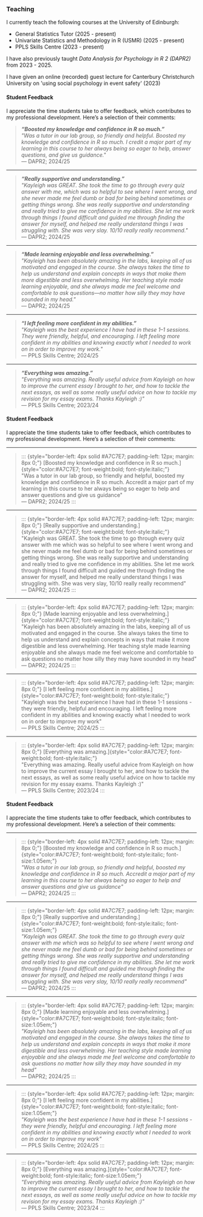 ### Teaching

I currently teach the following courses at the University of Edinburgh:

-   General Statistics Tutor (2025 - present)
-   Univariate Statistics and Methodology in R (USMR) (2025 - present)
-   PPLS Skills Centre (2023 - present)

I have also previously taught *Data Analysis for Psychology in R 2 (DAPR2)* from 2023 - 2025.<br>

I have given an online (recorded) guest lecture for Canterbury Christchurch University on 'using social psychology in event safety' (2023)

#### Student Feedback

I appreciate the time students take to offer feedback, which contributes to my professional development. Here’s a selection of their comments:

> ***“Boosted my knowledge and confidence in R so much.”***\
> *"Was a tutor in our lab group, so friendly and helpful. Boosted my knowledge and confidence in R so much. I credit a major part of my learning in this course to her always being so eager to help, answer questions, and give us guidance."*\
> — DAPR2; 2024/25

------------------------------------------------------------------------

> ***“Really supportive and understanding.”***\
> *"Kayleigh was GREAT. She took the time to go through every quiz answer with me, which was so helpful to see where I went wrong, and she never made me feel dumb or bad for being behind sometimes or getting things wrong. She was really supportive and understanding and really tried to give me confidence in my abilities. She let me work through things I found difficult and guided me through finding the answer for myself, and helped me really understand things I was struggling with. She was very slay. 10/10 really really recommend."*\
> — DAPR2; 2024/25

------------------------------------------------------------------------

> ***“Made learning enjoyable and less overwhelming.”***\
> *"Kayleigh has been absolutely amazing in the labs, keeping all of us motivated and engaged in the course. She always takes the time to help us understand and explain concepts in ways that make them more digestible and less overwhelming. Her teaching style made learning enjoyable, and she always made me feel welcome and comfortable to ask questions—no matter how silly they may have sounded in my head."*\
> — DAPR2; 2024/25

------------------------------------------------------------------------

> ***“I left feeling more confident in my abilities.”***\
> *"Kayleigh was the best experience I have had in these 1–1 sessions. They were friendly, helpful, and encouraging. I left feeling more confident in my abilities and knowing exactly what I needed to work on in order to improve my work."*\
> — PPLS Skills Centre; 2024/25

------------------------------------------------------------------------

> ***“Everything was amazing.”***\
> *"Everything was amazing. Really useful advice from Kayleigh on how to improve the current essay I brought to her, and how to tackle the next essays, as well as some really useful advice on how to tackle my revision for my essay exams. Thanks Kayleigh :)"*\
> — PPLS Skills Centre; 2023/24

#### Student Feedback

I appreciate the time students take to offer feedback, which contributes to my professional development. Here’s a selection of their comments:

------------------------------------------------------------------------

> ::: {style="border-left: 4px solid #A7C7E7; padding-left: 12px; margin: 8px 0;"}
> [Boosted my knowledge and confidence in R so much.]{style="color:#A7C7E7; font-weight:bold; font-style:italic;"}\
> "Was a tutor in our lab group, so friendly and helpful, boosted my knowledge and confidence in R so much. Accredit a major part of my learning in this course to her always being so eager to help and answer questions and give us guidance"\
> — DAPR2; 2024/25
> :::

------------------------------------------------------------------------

> ::: {style="border-left: 4px solid #A7C7E7; padding-left: 12px; margin: 8px 0;"}
> [Really supportive and understanding.]{style="color:#A7C7E7; font-weight:bold; font-style:italic;"}\
> "Kayleigh was GREAT. She took the time to go through every quiz answer with me which was so helpful to see where I went wrong and she never made me feel dumb or bad for being behind sometimes or getting things wrong. She was really supportive and understanding and really tried to give me confidence in my abilities. She let me work through things I found difficult and guided me through finding the answer for myself, and helped me really understand things I was struggling with. She was very slay, 10/10 really really recommend"\
> — DAPR2; 2024/25
> :::

------------------------------------------------------------------------

> ::: {style="border-left: 4px solid #A7C7E7; padding-left: 12px; margin: 8px 0;"}
> [Made learning enjoyable and less overwhelming.]{style="color:#A7C7E7; font-weight:bold; font-style:italic;"}\
> "Kayleigh has been absolutely amazing in the labs, keeping all of us motivated and engaged in the course. She always takes the time to help us understand and explain concepts in ways that make it more digestible and less overwhelming. Her teaching style made learning enjoyable and she always made me feel welcome and comfortable to ask questions no matter how silly they may have sounded in my head"\
> — DAPR2; 2024/25
> :::

------------------------------------------------------------------------

> ::: {style="border-left: 4px solid #A7C7E7; padding-left: 12px; margin: 8px 0;"}
> [I left feeling more confident in my abilities.]{style="color:#A7C7E7; font-weight:bold; font-style:italic;"}\
> "Kayleigh was the best experience I have had in these 1-1 sessions - they were friendly, helpful and encouraging. I left feeling more confident in my abilities and knowing exactly what I needed to work on in order to improve my work"\
> — PPLS Skills Centre; 2024/25
> :::

------------------------------------------------------------------------

> ::: {style="border-left: 4px solid #A7C7E7; padding-left: 12px; margin: 8px 0;"}
> [Everything was amazing.]{style="color:#A7C7E7; font-weight:bold; font-style:italic;"}\
> "Everything was amazing. Really useful advice from Kayleigh on how to improve the current essay I brought to her, and how to tackle the next essays, as well as some really useful advice on how to tackle my revision for my essay exams. Thanks Kayleigh :)"\
> — PPLS Skills Centre; 2023/24
> :::

#### Student Feedback

I appreciate the time students take to offer feedback, which contributes to my professional development. Here’s a selection of their comments:

------------------------------------------------------------------------

> ::: {style="border-left: 4px solid #A7C7E7; padding-left: 12px; margin: 8px 0;"}
> [Boosted my knowledge and confidence in R so much.]{style="color:#A7C7E7; font-weight:bold; font-style:italic; font-size:1.05em;"}<br> *"Was a tutor in our lab group, so friendly and helpful, boosted my knowledge and confidence in R so much. Accredit a major part of my learning in this course to her always being so eager to help and answer questions and give us guidance"*\
> — DAPR2; 2024/25
> :::

------------------------------------------------------------------------

> ::: {style="border-left: 4px solid #A7C7E7; padding-left: 12px; margin: 8px 0;"}
> [Really supportive and understanding.]{style="color:#A7C7E7; font-weight:bold; font-style:italic; font-size:1.05em;"}<br> *"Kayleigh was GREAT. She took the time to go through every quiz answer with me which was so helpful to see where I went wrong and she never made me feel dumb or bad for being behind sometimes or getting things wrong. She was really supportive and understanding and really tried to give me confidence in my abilities. She let me work through things I found difficult and guided me through finding the answer for myself, and helped me really understand things I was struggling with. She was very slay, 10/10 really really recommend"*\
> — DAPR2; 2024/25
> :::

------------------------------------------------------------------------

> ::: {style="border-left: 4px solid #A7C7E7; padding-left: 12px; margin: 8px 0;"}
> [Made learning enjoyable and less overwhelming.]{style="color:#A7C7E7; font-weight:bold; font-style:italic; font-size:1.05em;"}<br> *"Kayleigh has been absolutely amazing in the labs, keeping all of us motivated and engaged in the course. She always takes the time to help us understand and explain concepts in ways that make it more digestible and less overwhelming. Her teaching style made learning enjoyable and she always made me feel welcome and comfortable to ask questions no matter how silly they may have sounded in my head"*\
> — DAPR2; 2024/25
> :::

------------------------------------------------------------------------

> ::: {style="border-left: 4px solid #A7C7E7; padding-left: 12px; margin: 8px 0;"}
> [I left feeling more confident in my abilities.]{style="color:#A7C7E7; font-weight:bold; font-style:italic; font-size:1.05em;"}<br> *"Kayleigh was the best experience I have had in these 1-1 sessions - they were friendly, helpful and encouraging. I left feeling more confident in my abilities and knowing exactly what I needed to work on in order to improve my work"*\
> — PPLS Skills Centre; 2024/25
> :::

------------------------------------------------------------------------

> ::: {style="border-left: 4px solid #A7C7E7; padding-left: 12px; margin: 8px 0;"}
> [Everything was amazing.]{style="color:#A7C7E7; font-weight:bold; font-style:italic; font-size:1.05em;"}<br> *"Everything was amazing. Really useful advice from Kayleigh on how to improve the current essay I brought to her, and how to tackle the next essays, as well as some really useful advice on how to tackle my revision for my essay exams. Thanks Kayleigh :)"*\
> — PPLS Skills Centre; 2023/24
> :::